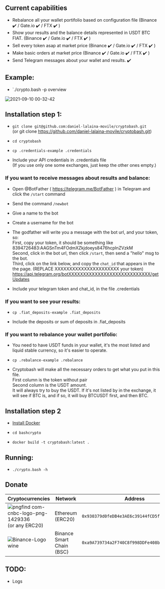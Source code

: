 ## Current capabilities

- Rebalance all your wallet portifolio based on configuration file (Binance ✔️ / Gate.io ✔️ / FTX ✔️ )
- Show your results and the balance details represented in USDT BTC FIAT. (Binance ✔️ / Gate.io ✔️ / FTX ✔️ )
- Sell every token asap at market price (Binance ✔️ / Gate.io ✔️ / FTX ✔️ )
- Make basic orders at market price (Binance ✔️ / Gate.io ✔️ / FTX ✔️ )
- Send Telegram messages about your wallet and results. ✔️

## Example:
- `./crypto.bash -p overview

![2021-09-10 00-32-42](https://user-images.githubusercontent.com/1348148/132795835-55606189-a9ed-42c8-8127-8cade75cae4a.gif)

## Installation step 1:

- `git clone git@github.com:daniel-lalaina-movile/cryptobash.git`  
(or git clone https://github.com/daniel-lalaina-movile/cryptobash.git)

- `cd cryptobash`

- `cp .credentials-example .credentials`

- Include your API credentials in .credentials file  
(If you use only one some exchanges, just keep the other ones empty.)

### If you want to receive messages about results and balance:

- Open @BotFather ( https://telegram.me/BotFather ) in Telegram and click the `/start` command

- Send the command `/newbot`

- Give a name to the bot

- Create a username for the bot

- The godfather will write you a message with the bot url, and your token, so:  
First, copy your token, it should be something like 8394726483:AAGSnTm4FOdmXZkjdoeys8476hcplnZVzkM  
Second, click in the bot url, then click `/start`, then send a "hello" msg to the bot.  
Third, click on the link below, and copy the `chat_id` that appears in the the page. (REPLACE XXXXXXXXXXXXXXXXXXXXXX your token) https://api.telegram.org/botXXXXXXXXXXXXXXXXXXXXXXXXXXXX/getUpdates

- Include your telegram token and chat_id, in the file .credentials

### If you want to see your results:

- `cp .fiat_deposits-example .fiat_deposits`

- Include the deposits or sum of deposits in .fiat_deposits 

### If you want to rebalance your wallet portifolio:

- You need to have USDT funds in your wallet, it's the most listed and liquid stable currency, so it's easier to operate.

- `cp .rebalance-example .rebalance`

- Cryptobash will make all the necessary orders to get what you put in this file.<br>First column is the token without pair<br>Second column is the USDT amount.<br>It will always try to buy the <token>USDT. If it's not listed by in the exchange, it will see if <token>BTC is, and if so, it will buy BTCUSDT first, and then <token>BTC.

## Installation step 2

- [Install Docker](https://docs.docker.com/get-docker/ "Docker")

- `cd bashcrypto`

- `docker build -t cryptobash:latest .`

## Running:

- `./crypto.bash -h`  

## Donate

| Cryptocurrencies                                              | Network                   | Address                                                  |
| ------------------------------------------------------------- | ------------------------- | -------------------------------------------------------- |
| ![pngfind com-cnbc-logo-png-1429336](https://user-images.githubusercontent.com/1348148/132743912-04ae31f1-2c74-492c-b7fb-f415581cea28.png)<br>  (or any ERC20) | Ethereum (ERC20) | `0x930379d0feDB4e3AE6c39144fCD5f29f08Ee8235` |
| ![Binance-Logo wine](https://user-images.githubusercontent.com/1348148/132743946-4292efb3-5d20-41d9-955d-e26071810124.png) | Binance Smart Chain (BSC) | `0xa9A739734a2F740C8f998DDFe408bC9e39E3B415` |

## TODO:

- Logs
